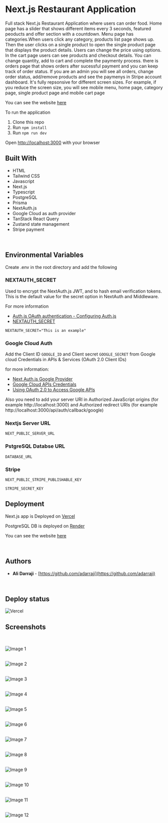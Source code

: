 # Next.js Restaurant Application

Full stack Next.js Restaurant Application where users can order food. Home page has a slider that shows different items every 3 seconds, featured peoducts and offer section with a countdown. Menu page has categories.When users click any category, products list page shows up. Then the user clicks on a single product to open the single product page that displays the product details. Users can change the price using options. In the cart page users can see products and checkout details. You can change quantity, add to cart and complete the paymenty process. there is orders page that shows orders after sucessful payment and you can keep track of order status. If you are an admin you will see all orders, change order status, add/remove products and see the paymenys in Stripe account dashboard. It's fully repsonsive for different screen sizes. For example, if you reduce the screen size, you will see mobile menu, home page, category page, single product page and mobile cart page

You can see the website [here](https://restaurant-nextjs-tailwind.vercel.app)

To run the application

1. Clone this repo
2. Run `npm install`
3. Run `npm run dev`

Open [http://localhost:3000](http://localhost:3000) with your browser


## Built With

* HTML
* Tailwind CSS
* Javascript
* Next.js
* Typescript
* PostgreSQL
* Prisma
* NextAuth.js
* Google Cloud as auth provider
* TanStack React Query
* Zustand state management
* Stripe payment


<br />

## Environmental Variables

Create .env in the root directory and add the following

### NEXTAUTH_SECRET

Used to encrypt the NextAuth.js JWT, and to hash email verification tokens. This is the default value for the secret option in NextAuth and Middleware.

For more information
* [Auth.js OAuth authentication - Configuring Auth.js](https://authjs.dev/getting-started/oauth-tutorial#1-configuring-authjs)
* [NEXTAUTH_SECRET](https://next-auth.js.org/configuration/options#nextauth_secret)

`NEXTAUTH_SECRET="This is an example"`
<br />


### Google Cloud Auth

Add the Client ID `GOOGLE_ID` and Client secret `GOOGLE_SECRET` from Google cloud Credentials in APIs & Services (OAuth 2.0 Client IDs) 


for more information:

* [Next Auth.js Google Provider](https://next-auth.js.org/providers/google)
* [Google Cloud APIs Credentials](https://console.developers.google.com/apis/credentials)
* [Using OAuth 2.0 to Access Google APIs](https://developers.google.com/identity/protocols/oauth2)

Also you need to add your server URI in Authorized JavaScript origins (for example http://localhost:3000) and Authorized redirect URIs  (for example http://localhost:3000/api/auth/callback/google) 
<br />



### Nextjs Server URL

`NEXT_PUBLIC_SERVER_URL`

### PstgreSQL Databse URL

`DATABASE_URL`


### Stripe
`NEXT_PUBLIC_STRIPE_PUBLISHABLE_KEY`

`STRIPE_SECRET_KEY`


## Deployment

Next.js app is Deployed on [Vercel](https://vercel.com/)

PostgreSQL DB is deployed on [Render](https://render.com)

You can see the website [here](https://restaurant-nextjs-tailwind.vercel.app)


<br />

## Authors

- **Ali Darraji** - [https://github.com/adarraji](https://github.com/adarraji)

<br />

## Deploy status
![Vercel](https://restaurant-nextjs-tailwind.vercel.app/?app=restaurant-nextjs-tailwind)


## Screenshots
<br />

![Image 1](public/images/image-01.png)
<br />
<br />

![Image 2](public/images/image-02.png)
<br />
<br />

![Image 3](public/images/image-03.png)
<br />
<br />

![Image 4](public/images/image-04.png)
<br />
<br />

![Image 5](public/images/image-05.png)
<br />
<br />

![Image 6](public/images/image-06.png)
<br />
<br />

![Image 7](public/images/image-07.png)
<br />
<br />

![Image 8](public/images/image-08.png)
<br />
<br />

![Image 9](public/images/image-09.png)
<br />
<br />

![Image 10](public/images/image-10.png)
<br />
<br />

![Image 11](public/images/image-11.png)
<br />
<br />

![Image 12](public/images/image-12.png)
<br />
<br />

<br />
